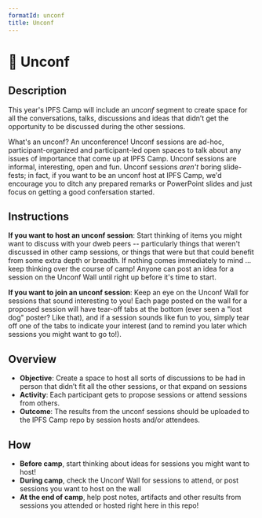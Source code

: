 ```yaml
---
formatId: unconf
title: Unconf
---
```


# 🧩 Unconf

## Description

This year's IPFS Camp will include an _unconf_ segment to create space for all the conversations, talks, discussions and ideas that didn’t get the opportunity to be discussed during the other sessions.

What's an unconf? An unconference! Unconf sessions are ad-hoc, participant-organized and participant-led open spaces to talk about any issues of importance that come up at IPFS Camp. Unconf sessions are informal, interesting, open and fun. Unconf sessions _aren't_ boring slide-fests; in fact, if you want to be an unconf host at IPFS Camp, we'd encourage you to ditch any prepared remarks or PowerPoint slides and just focus on getting a good confersation started.

## Instructions

**If you want to host an unconf session**: Start thinking of items you might want to discuss with your dweb peers -- particularly things that weren't discussed in other camp sessions, or things that were but that could benefit from some extra depth or breadth. If nothing comes immediately to mind ... keep thinking over the course of camp! Anyone can post an idea for a session on the Unconf Wall until right up before it's time to start.

**If you want to join an unconf session**: Keep an eye on the Unconf Wall for sessions that sound interesting to you! Each page posted on the wall for a proposed session will have tear-off tabs at the bottom (ever seen a "lost dog" poster? Like that), and if a session sounds like fun to you, simply tear off one of the tabs to indicate your interest (and to remind you later which sessions you might want to go to!).

## Overview

- **Objective**: Create a space to host all sorts of discussions to be had in person that didn’t fit all the other sessions, or that expand on sessions
- **Activity**: Each participant gets to propose sessions or attend sessions from others.
- **Outcome**: The results from the unconf sessions should be uploaded to the IPFS Camp repo by session hosts and/or attendees.

## How

- **Before camp**, start thinking about ideas for sessions you might want to host!
- **During camp**, check the Unconf Wall for sessions to attend, or post sessions you want to host on the wall
- **At the end of camp**, help post notes, artifacts and other results from sessions you attended or hosted right here in this repo!
